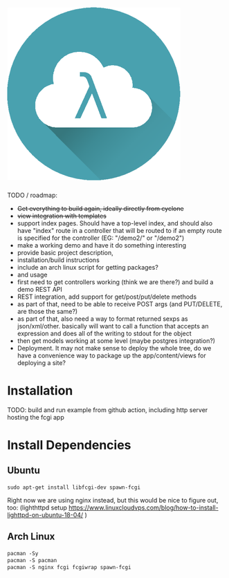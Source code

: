 # <img src="content/images/cloud.png">

TODO / roadmap: 

- ~~Get everything to build again, ideally directly from cyclone~~
- ~~view integration with templates~~
- support index pages. Should have a top-level index, and should also have "index" route in a controller that will be routed to if an empty route is specified for the controller (EG: "/demo2/" or "/demo2")
- make a working demo and have it do something interesting
- provide basic project description,
- installation/build instructions 
- include an arch linux script for getting packages?
- and usage
- first need to get controllers working (think we are there?) and build a demo REST API
- REST integration, add support for get/post/put/delete methods
- as part of that, need to be able to receive POST args (and PUT/DELETE, are those the same?)
- as part of that, also need a way to format returned sexps as json/xml/other.
  basically will want to call a function that accepts an expression and does all of the
  writing to stdout for the object
- then get models working at some level (maybe postgres integration?)
- Deployment. It may not make sense to deploy the whole tree, do we have a convenience way to package up the app/content/views for deploying a site?

# Installation

TODO: build and run example from github action, including http server hosting the fcgi app

# Install Dependencies

## Ubuntu

    sudo apt-get install libfcgi-dev spawn-fcgi

Right now we are using nginx instead, but this would be nice to figure out, too:
(lighthttpd setup https://www.linuxcloudvps.com/blog/how-to-install-lighttpd-on-ubuntu-18-04/ )


## Arch Linux

    pacman -Sy
    pacman -S pacman
    pacman -S nginx fcgi fcgiwrap spawn-fcgi

